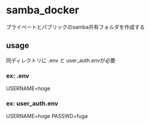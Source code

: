 # samba_docker
プライベートとパブリックのsamba共有フォルダを作成する

## usage
同ディレクトリに
.env と user_auth.envが必要

### ex: .env 
USERNAME=hoge

### ex: user_auth.env
USERNAME=hoge
PASSWD=fuga